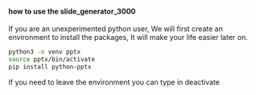 #### how to use the slide_generator_3000

If you are an unexperimented python user, We will first create an environment to install the packages, It will make your life easier later on. 

```bash
python3 -m venv pptx
source pptx/bin/activate
pip install python-pptx
```

If you need to leave the environment you can type in deactivate
